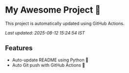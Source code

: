 # My Awesome Project 🚀

This project is automatically updated using GitHub Actions.

_Last updated: 2025-08-12 15:24:54 IST_

## Features
- Auto-update README using Python 🐍
- Auto Git push with GitHub Actions 🤖
